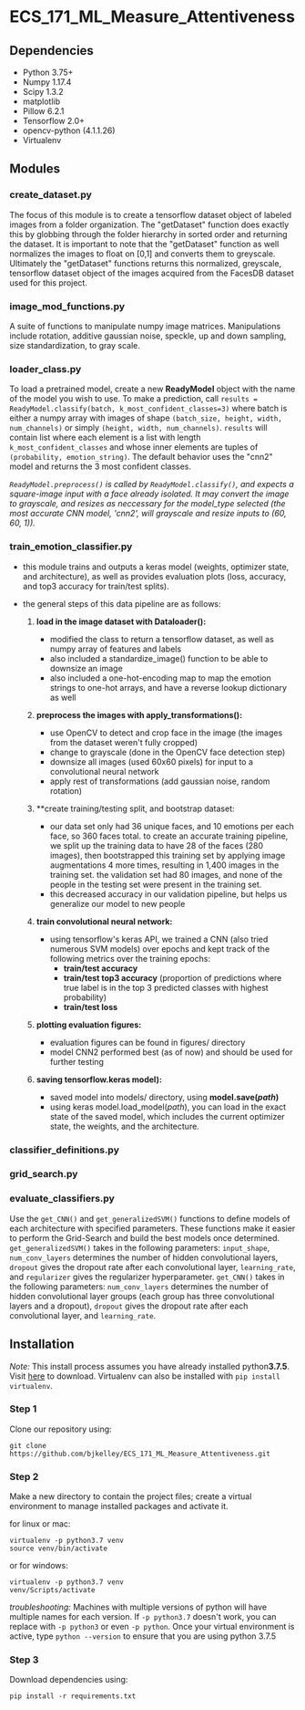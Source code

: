# ECS_171_ML_Measure_Attentiveness

## Dependencies
* Python 3.75+
* Numpy 1.17.4
* Scipy 1.3.2
* matplotlib
* Pillow 6.2.1
* Tensorflow 2.0+
* opencv-python (4.1.1.26) 
* Virtualenv

## Modules

### create_dataset.py
The focus of this module is to create a tensorflow dataset object of labeled images from a folder organization. The "getDataset" function does exactly this by globbing through the folder hierarchy in sorted order and returning the dataset. It is important to note that the "getDataset" function as well normalizes the images to float on [0,1] and converts them to greyscale. Ultimately the "getDataset" functions returns this normalized, greyscale, tensorflow dataset object of the images acquired from the FacesDB dataset used for this project.

### image_mod_functions.py
A suite of functions to manipulate numpy image matrices. Manipulations include rotation, additive gaussian noise, speckle, up and down sampling, size standardization, to gray scale.

### loader_class.py
To load a pretrained model, create a new **ReadyModel** object with the name of the model you wish to use. To make a prediction, call ```results = ReadyModel.classify(batch, k_most_confident_classes=3)``` where batch is either a numpy array with images of shape ```(batch_size, height, width, num_channels)``` or simply  ```(height, width, num_channels)```. ```results``` will contain list where each element is a list with length ```k_most_confident_classes``` and whose inner elements are tuples of ```(probability, emotion_string)```. The default behavior uses the "cnn2" model and returns the 3 most confident classes.

*```ReadyModel.preprocess()``` is called by ```ReadyModel.classify()```, and expects a square-image input with a face already isolated. It may convert the image to grayscale, and resizes as neccessary for the model_type selected (the most accurate CNN model, 'cnn2', will grayscale and resize inputs to (60, 60, 1)).*

### train_emotion_classifier.py

- this module trains and outputs a keras model (weights, optimizer state, and architecture), as well as provides evaluation plots (loss, accuracy, and top3 accuracy for train/test splits).

- the general steps of this data pipeline are as follows:
    1) **load in the image dataset with Dataloader():**
        - modified the class to return a tensorflow dataset, as well as numpy array of features and labels
        - also included a standardize_image() function to be able to downsize an image
        - also included a one-hot-encoding map to map the emotion strings to one-hot arrays, and have a reverse lookup dictionary as well
    2) **preprocess the images with apply_transformations():**
        - use OpenCV to detect and crop face in the image (the images from the dataset weren't fully cropped)
        - change to grayscale (done in the OpenCV face detection step)
        - downsize all images (used 60x60 pixels) for input to a convolutional neural network
        - apply rest of transformations (add gaussian noise, random rotation)
    3) **create training/testing split, and bootstrap dataset:
        - our data set only had 36 unique faces, and 10 emotions per each face, so 360 faces total. to create an accurate training pipeline, we split up the training data to have 28 of the faces (280 images), then bootstrapped this training set by applying image augmentations 4 more times, resulting in 1,400 images in the training set. the validation set had 80 images, and none of the people in the testing set were present in the training set. 
        - this decreased accuracy in our validation pipeline, but helps us generalize our model to new people
    4) **train convolutional neural network:**
        - using tensorflow's keras API, we trained a CNN (also tried numerous SVM models) over epochs and kept track of the following metrics over the training epochs:
            - **train/test accuracy**
            - **train/test top3 accuracy** (proportion of predictions where true label is in the top 3 predicted classes with highest probability)
            - **train/test loss**
     5) **plotting evaluation figures:**
        - evaluation figures can be found in figures/ directory
        - model CNN2 performed best (as of now) and should be used for further testing
        
     6) **saving tensorflow.keras model):**
        - saved model into models/ directory, using **model.save(*path*)**
        - using keras model.load_model(*path*), you can load in the exact state of the saved model, which includes the current optimizer state, the weights, and the architecture.


### classifier_definitions.py

### grid_search.py

### evaluate_classifiers.py

Use the `get_CNN()` and `get_generalizedSVM()` functions to define models of each architecture with specified parameters.
These functions make it easier to perform the Grid-Search and build the best models once determined.
`get_generalizedSVM()` takes in the following parameters: `input_shape`, `num_conv_layers` determines the number of
 hidden convolutional layers, `dropout` gives the dropout rate after each convolutional layer, `learning_rate`, and
 `regularizer` gives the regularizer hyperparameter. `get_CNN()` takes in the following parameters: `num_conv_layers`
 determines the number of hidden convolutional layer groups (each group has three convolutional layers and a dropout), `dropout` gives the dropout rate after each convolutional layer,
 and `learning_rate`.


## Installation
*Note:* This install process assumes you have already installed python**3.7.5**. Visit [here](https://www.python.org/downloads/release/python-375/) to download. Virtualenv can also be installed with ```pip install virtualenv```.
### Step 1
Clone our repository using:

    git clone https://github.com/bjkelley/ECS_171_ML_Measure_Attentiveness.git

### Step 2
Make a new directory to contain the project files; create a virtual environment to manage installed packages and activate it.

for linux or mac:

    virtualenv -p python3.7 venv
    source venv/bin/activate

or for windows:

    virtualenv -p python3.7 venv
    venv/Scripts/activate
    
*troubleshooting:* Machines with multiple versions of python will have multiple names for each version. If ```-p python3.7``` doesn't work, you can replace with ```-p python3``` or even ```-p python```. Once your virtual environment is active, type ```python --version``` to ensure that you are using python 3.7.5

### Step 3
Download dependencies using:

    pip install -r requirements.txt
